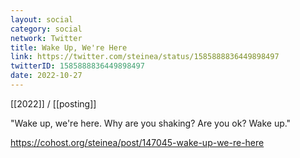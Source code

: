 ```yaml
---
layout: social
category: social
network: Twitter
title: Wake Up, We're Here
link: https://twitter.com/steinea/status/1585888836449898497
twitterID: 1585888836449898497
date: 2022-10-27
---
```


[[2022]] / [[posting]]

"Wake up, we're here. Why are you shaking? Are you ok? Wake up."

<https://cohost.org/steinea/post/147045-wake-up-we-re-here>
